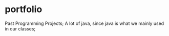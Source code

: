 # portfolio
Past Programming Projects;
A lot of java, since java is what we mainly used in our classes;
